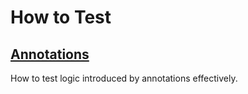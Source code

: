 # How to Test

## [Annotations](annotations/README.md)

How to test logic introduced by annotations effectively.
